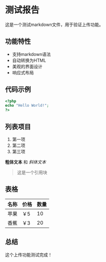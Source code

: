 # 测试报告

这是一个测试markdown文件，用于验证上传功能。

## 功能特性

- 支持markdown语法
- 自动转换为HTML
- 美观的界面设计
- 响应式布局

## 代码示例

```php
<?php
echo "Hello World!";
?>
```

## 列表项目

1. 第一项
2. 第二项
3. 第三项

**粗体文本** 和 *斜体文本*

> 这是一个引用块

## 表格

| 名称 | 价格 | 数量 |
|------|------|------|
| 苹果 | ￥5   | 10   |
| 香蕉 | ￥3   | 20   |

## 总结

这个上传功能测试完成！
